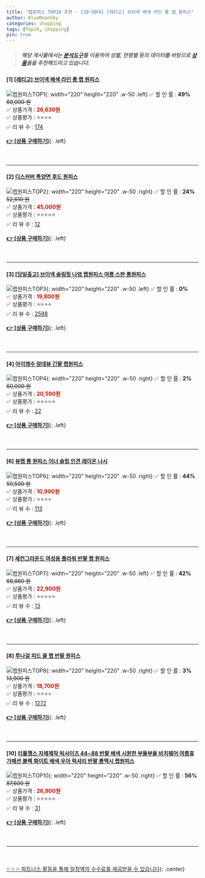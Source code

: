 ```yaml
---
title: "랩원피스 TOP10 추천 - [10~50대] [레티고] 브이넥 배색 라인 롱 랩 원피스"
author: BlueMoonSky
categories: shopping
tags: [Top10, shopping]
pin: true
---
```


> ##### 해당 게시물에서는 [**분석도구**](https://itemscout.io/)를 이용하여 **성별**, **연령별** 등의 데이터를 바탕으로 [**상품**](https://link.coupang.com/a/baae76)들을 추천해드리고 있습니다.

#### [1] [[레티고] 브이넥 배색 라인 롱 랩 원피스](https://link.coupang.com/re/AFFSDP?lptag=AF5964186&subid=bluemoonsky6999&pageKey=6541100340&traceid=V0-153&itemId=14564060871&vendorItemId=81806317048)
![랩원피스TOP1](https://thumbnail6.coupangcdn.com/thumbnails/remote/230x230ex/image/vendor_inventory/26ea/b22b97551e21564cdedb2d13c867881bb3a1fb382293c27a5ce8af29eb18.jpg){: width="220" height="220" .w-50 .left}
✅ 할 인 률 : **49%** ~~<del class="base-price"> 69,000  </del>원~~<br>
✅ 상품가격 : <span style="color:#cb1400"> **26,630원** </span><br>
✅ 상품평가 : ⭐⭐⭐⭐<br>
✅ 리 뷰 수 : [174](https://link.coupang.com/re/AFFSDP?lptag=AF5964186&subid=bluemoonsky6999&pageKey=6541100340&traceid=V0-153&itemId=14564060871&vendorItemId=81806317048)<br>
<br>
[**👉  [상품 구매하기]**](https://link.coupang.com/re/AFFSDP?lptag=AF5964186&subid=bluemoonsky6999&pageKey=6541100340&traceid=V0-153&itemId=14564060871&vendorItemId=81806317048){: .left}
<br>
<br>
<br>

***

#### [2] [디스커버 특양면 후드 원피스](https://link.coupang.com/re/AFFSDP?lptag=AF5964186&subid=bluemoonsky6999&pageKey=7625518378&traceid=V0-153&itemId=20226217909&vendorItemId=87315308428)
![랩원피스TOP2](https://thumbnail9.coupangcdn.com/thumbnails/remote/230x230ex/image/vendor_inventory/ff57/3be902cd207698386370d64cd2b073df7bb2c8e777ec1ee8c295a9f147fa.jpg){: width="220" height="220" .w-50 .right}
✅ 할 인 률 : **24%** ~~<del class="base-price"> 52,610  </del>원~~<br>
✅ 상품가격 : <span style="color:#cb1400"> **45,000원** </span><br>
✅ 상품평가 : ⭐⭐⭐⭐⭐<br>
✅ 리 뷰 수 : [12](https://link.coupang.com/re/AFFSDP?lptag=AF5964186&subid=bluemoonsky6999&pageKey=7625518378&traceid=V0-153&itemId=20226217909&vendorItemId=87315308428)<br>
<br>
[**👉  [상품 구매하기]**](https://link.coupang.com/re/AFFSDP?lptag=AF5964186&subid=bluemoonsky6999&pageKey=7625518378&traceid=V0-153&itemId=20226217909&vendorItemId=87315308428){: .left}
<br>
<br>
<br>

***

#### [3] [[당일출고] 브이넥 슬림핏 나염 랩원피스 여름 스판 롱원피스](https://link.coupang.com/re/AFFSDP?lptag=AF5964186&subid=bluemoonsky6999&pageKey=7251558194&traceid=V0-153&itemId=18447531864&vendorItemId=80360975403)
![랩원피스TOP3](https://thumbnail7.coupangcdn.com/thumbnails/remote/230x230ex/image/vendor_inventory/3d0f/fde323c1dbb55af81046e5d397fb92e6bc889b93c2ad1e276bd594defa25.png){: width="220" height="220" .w-50 .left}
✅ 할 인 률 : **0%** <br>
✅ 상품가격 : <span style="color:#cb1400"> **19,800원** </span><br>
✅ 상품평가 : ⭐⭐⭐⭐<br>
✅ 리 뷰 수 : [2588](https://link.coupang.com/re/AFFSDP?lptag=AF5964186&subid=bluemoonsky6999&pageKey=7251558194&traceid=V0-153&itemId=18447531864&vendorItemId=80360975403)<br>
<br>
[**👉  [상품 구매하기]**](https://link.coupang.com/re/AFFSDP?lptag=AF5964186&subid=bluemoonsky6999&pageKey=7251558194&traceid=V0-153&itemId=18447531864&vendorItemId=80360975403){: .left}
<br>
<br>
<br>

***

#### [4] [아이엠수 랑데뷰 긴팔 랩원피스](https://link.coupang.com/re/AFFSDP?lptag=AF5964186&subid=bluemoonsky6999&pageKey=2127733775&traceid=V0-153&itemId=3611450413&vendorItemId=78441909944)
![랩원피스TOP4](https://thumbnail8.coupangcdn.com/thumbnails/remote/230x230ex/image/retail/images/5283297229857442-6cda6dba-f9a4-4ca5-95b9-200b4956ff22.jpg){: width="220" height="220" .w-50 .right}
✅ 할 인 률 : **2%** ~~<del class="base-price"> 60,000  </del>원~~<br>
✅ 상품가격 : <span style="color:#cb1400"> **20,590원** </span><br>
✅ 상품평가 : ⭐⭐⭐⭐⭐<br>
✅ 리 뷰 수 : [22](https://link.coupang.com/re/AFFSDP?lptag=AF5964186&subid=bluemoonsky6999&pageKey=2127733775&traceid=V0-153&itemId=3611450413&vendorItemId=78441909944)<br>
<br>
[**👉  [상품 구매하기]**](https://link.coupang.com/re/AFFSDP?lptag=AF5964186&subid=bluemoonsky6999&pageKey=2127733775&traceid=V0-153&itemId=3611450413&vendorItemId=78441909944){: .left}
<br>
<br>
<br>

***

#### [6] [뷰랩 롱 원피스 이너 슬립 인견 레이온 나시](https://link.coupang.com/re/AFFSDP?lptag=AF5964186&subid=bluemoonsky6999&pageKey=7478261481&traceid=V0-153&itemId=19528204605&vendorItemId=86636706579)
![랩원피스TOP6](https://thumbnail8.coupangcdn.com/thumbnails/remote/230x230ex/image/vendor_inventory/37a7/4b92e158cacd1c94cab9923cbf3ba49aea6fecaf52147b55b86fbf3e51fc.jpg){: width="220" height="220" .w-50 .right}
✅ 할 인 률 : **44%** ~~<del class="base-price"> 50,500  </del>원~~<br>
✅ 상품가격 : <span style="color:#cb1400"> **10,900원** </span><br>
✅ 상품평가 : ⭐⭐⭐⭐<br>
✅ 리 뷰 수 : [113](https://link.coupang.com/re/AFFSDP?lptag=AF5964186&subid=bluemoonsky6999&pageKey=7478261481&traceid=V0-153&itemId=19528204605&vendorItemId=86636706579)<br>
<br>
[**👉  [상품 구매하기]**](https://link.coupang.com/re/AFFSDP?lptag=AF5964186&subid=bluemoonsky6999&pageKey=7478261481&traceid=V0-153&itemId=19528204605&vendorItemId=86636706579){: .left}
<br>
<br>
<br>

***

#### [7] [세컨그라운드 여성용 플라워 반팔 랩 원피스](https://link.coupang.com/re/AFFSDP?lptag=AF5964186&subid=bluemoonsky6999&pageKey=6624653987&traceid=V0-153&itemId=15076410833&vendorItemId=82298629046)
![랩원피스TOP7](https://thumbnail9.coupangcdn.com/thumbnails/remote/230x230ex/image/retail/images/2022/07/05/14/5/78b4266c-6ba3-484d-a582-a809fc1d65b8.jpg){: width="220" height="220" .w-50 .left}
✅ 할 인 률 : **42%** ~~<del class="base-price"> 68,860  </del>원~~<br>
✅ 상품가격 : <span style="color:#cb1400"> **22,900원** </span><br>
✅ 상품평가 : ⭐⭐⭐⭐⭐<br>
✅ 리 뷰 수 : [13](https://link.coupang.com/re/AFFSDP?lptag=AF5964186&subid=bluemoonsky6999&pageKey=6624653987&traceid=V0-153&itemId=15076410833&vendorItemId=82298629046)<br>
<br>
[**👉  [상품 구매하기]**](https://link.coupang.com/re/AFFSDP?lptag=AF5964186&subid=bluemoonsky6999&pageKey=6624653987&traceid=V0-153&itemId=15076410833&vendorItemId=82298629046){: .left}
<br>
<br>
<br>

***

#### [8] [루나걸 피드 쿨 랩 반팔 원피스](https://link.coupang.com/re/AFFSDP?lptag=AF5964186&subid=bluemoonsky6999&pageKey=1712485885&traceid=V0-153&itemId=2914396422&vendorItemId=70903086546)
![랩원피스TOP8](https://thumbnail8.coupangcdn.com/thumbnails/remote/230x230ex/image/retail/images/2020/06/16/10/7/108b3a54-8390-4e21-8c42-b771e6414150.jpg){: width="220" height="220" .w-50 .right}
✅ 할 인 률 : **3%** ~~<del class="base-price"> 13,900  </del>원~~<br>
✅ 상품가격 : <span style="color:#cb1400"> **18,700원** </span><br>
✅ 상품평가 : ⭐⭐⭐⭐<br>
✅ 리 뷰 수 : [1272](https://link.coupang.com/re/AFFSDP?lptag=AF5964186&subid=bluemoonsky6999&pageKey=1712485885&traceid=V0-153&itemId=2914396422&vendorItemId=70903086546)<br>
<br>
[**👉  [상품 구매하기]**](https://link.coupang.com/re/AFFSDP?lptag=AF5964186&subid=bluemoonsky6999&pageKey=1712485885&traceid=V0-153&itemId=2914396422&vendorItemId=70903086546){: .left}
<br>
<br>
<br>

***

#### [10] [리틀깽스 자체제작 빅사이즈 44~88 반팔 배색 시원한 부들부들 비치웨어 여름휴가패션 블랙 화이트 배색 우아 럭셔리 반팔 롱맥시 랩원피스](https://link.coupang.com/re/AFFSDP?lptag=AF5964186&subid=bluemoonsky6999&pageKey=5825497196&traceid=V0-153&itemId=10063803739&vendorItemId=86755963648)
![랩원피스TOP10](https://thumbnail8.coupangcdn.com/thumbnails/remote/230x230ex/image/vendor_inventory/b302/fc111a6d14aa64d256d77562ee15c3864870eaaeb94515ccdd2f7266311f.jpg){: width="220" height="220" .w-50 .right}
✅ 할 인 률 : **56%** ~~<del class="base-price"> 87,600  </del>원~~<br>
✅ 상품가격 : <span style="color:#cb1400"> **26,900원** </span><br>
✅ 상품평가 : ⭐⭐⭐⭐⭐<br>
✅ 리 뷰 수 : [31](https://link.coupang.com/re/AFFSDP?lptag=AF5964186&subid=bluemoonsky6999&pageKey=5825497196&traceid=V0-153&itemId=10063803739&vendorItemId=86755963648)<br>
<br>
[**👉  [상품 구매하기]**](https://link.coupang.com/re/AFFSDP?lptag=AF5964186&subid=bluemoonsky6999&pageKey=5825497196&traceid=V0-153&itemId=10063803739&vendorItemId=86755963648){: .left}
<br>
<br>
<br>

***
<br><br>[💦 💦 💦 파트너스 활동을 통해 일정액의 수수료를 제공받을 수 있습니다](https://link.coupang.com/a/baae76){: .center}